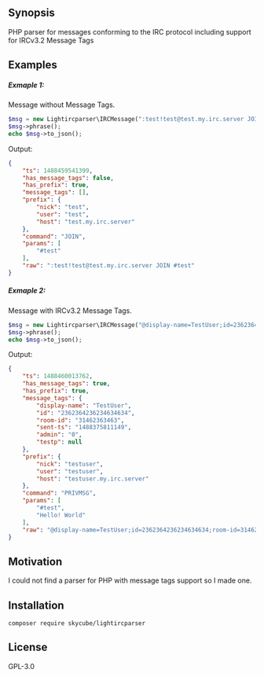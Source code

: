 ## Synopsis

PHP parser for messages conforming to the IRC protocol including support for IRCv3.2 Message Tags

## Examples

##### Exmaple 1: 
Message without Message Tags.
```php
$msg = new Lightircparser\IRCMessage(":test!test@test.my.irc.server JOIN #test");
$msg->phrase();
echo $msg->to_json();
```
Output:
```json
{
    "ts": 1488459541399,
    "has_message_tags": false,
    "has_prefix": true,
    "message_tags": [],
    "prefix": {
        "nick": "test",
        "user": "test",
        "host": "test.my.irc.server"
    },
    "command": "JOIN",
    "params": [
        "#test"
    ],
    "raw": ":test!test@test.my.irc.server JOIN #test"
}
```

##### Exmaple 2:
Message with IRCv3.2 Message Tags.
```php
$msg = new Lightircparser\IRCMessage("@display-name=TestUser;id=2362364236234634634;room-id=31462363463;sent-ts=1488375811149;admin=0;testp= :testuser!testuser@testuser.my.irc.server PRIVMSG #test :Hello! World");
$msg->phrase();
echo $msg->to_json();
```
Output:
```json
{
    "ts": 1488460013762,
    "has_message_tags": true,
    "has_prefix": true,
    "message_tags": {
        "display-name": "TestUser",
        "id": "2362364236234634634",
        "room-id": "31462363463",
        "sent-ts": "1488375811149",
        "admin": "0",
        "testp": null
    },
    "prefix": {
        "nick": "testuser",
        "user": "testuser",
        "host": "testuser.my.irc.server"
    },
    "command": "PRIVMSG",
    "params": [
        "#test",
        "Hello! World"
    ],
    "raw": "@display-name=TestUser;id=2362364236234634634;room-id=31462363463;sent-ts=1488375811149;admin=0;testp= :testuser!testuser@testuser.my.irc.server PRIVMSG #test :Hello! World"
}
```
## Motivation

I could not find a parser for PHP with message tags support so I made one.

## Installation

    composer require skycube/lightircparser
## License

GPL-3.0
